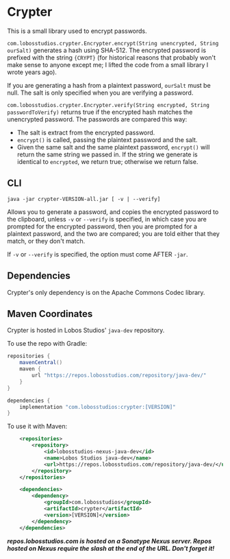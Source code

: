 # Crypter

This is a small library used to encrypt passwords.



`com.lobosstudios.crypter.Encrypter.encrypt(String unencrypted, String ourSalt)` generates a hash using SHA-512. The encrypted password is prefixed with the string `{CRYPT}` (for historical reasons that probably won't make sense to anyone except me; I lifted the code from a small library I wrote years ago).

If you are generating a hash from a plaintext password, `ourSalt` must be null. The salt is only specified when you are verifying a password.

`com.lobosstudios.crypter.Encrypter.verify(String encrypted, String passwordToVerify)` returns true if the encrypted hash matches the unencrypted password. The passwords are compared this way:
* The salt is extract from the encrypted password.
* `encrypt()` is called, passing the plaintext password and the salt. 
* Given the same salt and the same plaintext password, `encrypt()` will return the same string we passed in. If the string we generate is identical to `encrypted`, we return true; otherwise we return false.

## CLI

`java -jar crypter-VERSION-all.jar [ -v | --verify]`

Allows you to generate a password, and copies the encrypted password to the clipboard, unless `-v` or `--verify` is specified, in which case you are prompted 
for the encrypted password, then you are prompted for a plaintext password, and the two are compared; you are told either that they match, or they don't match.

If `-v` or `--verify` is specified, the option must come AFTER `-jar`.

## Dependencies

Crypter's only dependency is on the Apache Commons Codec library.

## Maven Coordinates

Crypter is hosted in Lobos Studios' `java-dev` repository.

To use the repo with Gradle:

```groovy
repositories {
    mavenCentral()
    maven {
        url "https://repos.lobosstudios.com/repository/java-dev/"
    }
}

dependencies {
    implementation "com.lobosstudios:crypter:[VERSION]"
}
```

To use it with Maven:

```xml
    <repositories>
        <repository>
            <id>lobosstudios-nexus-java-dev</id>
            <name>Lobos Studios java-dev</name>
            <url>https://repos.lobosstudios.com/repository/java-dev/</url>
        </repository>
    </repositories>

    <dependencies>
        <dependency>
            <groupId>com.lobosstudios</groupId>
            <artifactId>crypter</artifactId>
            <version>[VERSION]</version>
        </dependency>
    </dependencies>
```

***repos.lobosstudios.com is hosted on a Sonatype Nexus server. Repos hosted on Nexus require the slash at the end of the URL. Don't forget it!***
